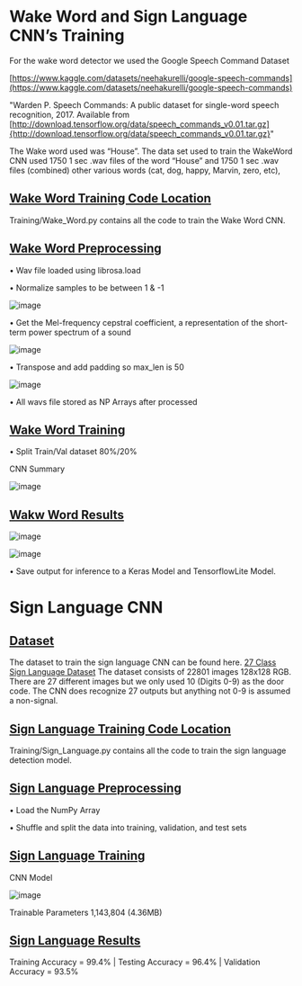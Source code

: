 <h1>Wake Word and Sign Language CNN’s Training</h1>

For the wake word detector we used the Google Speech Command Dataset

[https://www.kaggle.com/datasets/neehakurelli/google-speech-commands](https://www.kaggle.com/datasets/neehakurelli/google-speech-commands)

 "Warden P. Speech Commands: A public dataset for single-word
speech recognition, 2017. Available from
[http://download.tensorflow.org/data/speech_commands_v0.01.tar.gz]{http://download.tensorflow.org/data/speech_commands_v0.01.tar.gz}"

The Wake word used was “House”. The data set used to train the WakeWord CNN used 1750 1 sec .wav files of the word “House” and 1750 1 sec .wav files (combined) other various words (cat, dog, happy, Marvin, zero, etc),


<h2><ins>Wake Word Training Code Location</ins></h2>

Training/Wake_Word.py contains all the code to train the Wake Word CNN.


<h2><ins>Wake Word Preprocessing</ins></h2>

•	Wav file loaded using librosa.load

•	Normalize samples to be between 1 & -1

![image](https://github.com/user-attachments/assets/49c34b67-2361-4327-87dc-6bd428a3d67e)

•	Get the Mel-frequency cepstral coefficient, a representation of the short-term power spectrum of a sound 

![image](https://github.com/user-attachments/assets/240a7c63-a344-423d-a2ef-9e215efea301)

•	Transpose and add padding so max_len is 50

![image](https://github.com/user-attachments/assets/265a63f7-8d36-4d55-b516-e7c46e8fbe00)

•	All wavs file stored as NP Arrays after processed

<h2><ins>Wake Word Training</ins></h2>

•	Split Train/Val dataset 80%/20%

CNN Summary 

![image](https://github.com/user-attachments/assets/1a375578-f641-46ad-a32d-725e0037d089)

<h2><ins>Wakw Word Results</ins></h2>

![image](https://github.com/user-attachments/assets/eb86e3fa-71d0-4d69-bafb-38252161a7fc)

![image](https://github.com/user-attachments/assets/cd38cc12-4348-4fe8-8966-2c1fb000c96d)

•	Save output for inference to a Keras Model and TensorflowLite Model.

<h1>Sign Language CNN</h1>

<h2><ins>Dataset</ins></h2>

The dataset to train the sign language CNN can be found here.
[27 Class Sign Language Dataset](https://www.kaggle.com/datasets/ardamavi/27-class-sign-language-dataset/discussion?sort=undefined)
The dataset consists of 22801 images 128x128 RGB.
There are 27 different images but we only used 10 (Digits 0-9) as the door code.
The CNN does recognize 27 outputs but anything not 0-9 is assumed a non-signal.

<h2><ins>Sign Language Training Code Location</ins></h2>

Training/Sign_Language.py contains all the code to train the sign language detection model.

<h2><ins>Sign Language Preprocessing</ins></h2>

•	Load the NumPy Array

•	Shuffle and split the data into training, validation, and test sets

<h2><ins>Sign Language Training</ins></h2>

CNN Model

![image](https://github.com/user-attachments/assets/2a4549ba-ce70-447a-824f-8fd0d666bb88)

Trainable Parameters 1,143,804 (4.36MB)

<h2><ins>Sign Language Results</ins></h2>

Training Accuracy = 99.4% | Testing Accuracy = 96.4% | Validation Accuracy = 93.5%





